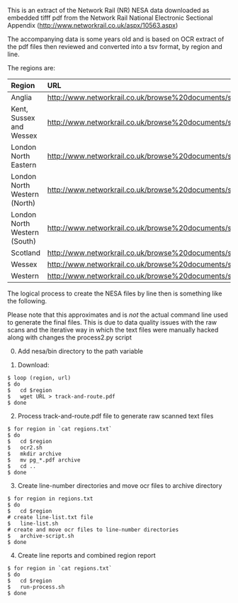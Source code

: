 This is an extract of the Network Rail (NR) NESA data downloaded as embedded tifff pdf from the Network Rail National Electronic Sectional Appendix (http://www.networkrail.co.uk/aspx/10563.aspx)

The accompanying data is some years old and is based on OCR extract of the pdf files then reviewed and converted into a tsv format, by region and line.

The regions are:

| Region			| URL		|
|:---|:---|
| Anglia |http://www.networkrail.co.uk/browse%20documents/sectional%20appendix/anglia%20sectional%20appendix.pdf |
| Kent, Sussex and Wessex |http://www.networkrail.co.uk/browse%20documents/sectional%20appendix/kent%20sussex%20wessex%20sectional%20appendix.pdf |
| London North Eastern |http://www.networkrail.co.uk/browse%20documents/sectional%20appendix/london%20north%20eastern%20sectional%20appendix.pdf | 
| London North Western (North) |http://www.networkrail.co.uk/browse%20documents/sectional%20appendix/london%20north%20western%20north%20sectional%20appendix.pdf |
| London North Western (South) |http://www.networkrail.co.uk/browse%20documents/sectional%20appendix/london%20north%20western%20south%20sectional%20appendix.pdf |
| Scotland |http://www.networkrail.co.uk/browse%20documents/sectional%20appendix/scotland%20sectional%20appendix.pdf |
| Wessex |http://www.networkrail.co.uk/browse%20documents/sectional%20appendix/wessex%20sectional%20appendix.pdf |
| Western |http://www.networkrail.co.uk/browse%20documents/sectional%20appendix/western%20sectional%20appendix.pdf |

The logical process to create the NESA files by line then is something like the following.

Please note that this approximates and is *not* the actual command line used to generate the final files. This is due to data quality issues with the raw scans and the iterative way in which the text files were manually hacked along with changes the process2.py script

0) Add nesa/bin directory to the path variable

1) Download:
```
$ loop (region, url) 
$ do
$   cd $region
$   wget URL > track-and-route.pdf
$ done
```

2) Process track-and-route.pdf file to generate raw scanned text files
```
$ for region in `cat regions.txt`
$ do
$   cd $region
$   ocr2.sh
$   mkdir archive
$   mv pg_*.pdf archive
$   cd ..
$ done
```


3) Create line-number directories and move ocr files to archive directory

```
$ for region in regions.txt
$ do
$   cd $region
# create line-list.txt file
$   line-list.sh
# create and move ocr files to line-number directories
$   archive-script.sh
$ done
```

4) Create line reports and combined region report

```
$ for region in `cat regions.txt`
$ do
$   cd $region
$   run-process.sh
$ done
```
